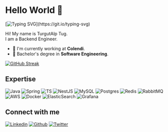 # Hello World 👋

[![Typing SVG](https://readme-typing-svg.herokuapp.com?lines=Hi+There!;My+name+is+TurgutAlp+Tuğ.;Nice+to+meet+you.)](https://git.io/typing-svg)

Hi! My name is TurgutAlp Tug.<br/>
I am a Backend Engineer.

 - 🏢 I'm currently working at **Colendi**.
 - 🔭 Bachelor's degree in **Software Engineering**.

[![GitHub Streak](https://github-readme-streak-stats.herokuapp.com?user=Turgutalp&theme=github-dark-blue&card_width=494)](https://git.io/streak-stats)

## Expertise
![Java](https://img.shields.io/badge/java-%23ED8B00.svg?style=for-the-badge&logo=openjdk&logoColor=white)
![Spring](https://img.shields.io/badge/spring-%236DB33F.svg?style=for-the-badge&logo=spring&logoColor=white)
![TS](https://img.shields.io/badge/TypeScript-007ACC?style=for-the-badge&logo=typescript&logoColor=white)
![NestJS](https://img.shields.io/badge/nestjs-%23E0234E.svg?style=for-the-badge&logo=nestjs&logoColor=white)
![MySQL](https://img.shields.io/badge/mysql-%2300f.svg?style=for-the-badge&logo=mysql&logoColor=white)
![Postgres](https://img.shields.io/badge/postgres-%23316192.svg?style=for-the-badge&logo=postgresql&logoColor=white)
![Redis](https://img.shields.io/badge/redis-%23DD0031.svg?style=for-the-badge&logo=redis&logoColor=white)
![RabbitMQ](https://img.shields.io/badge/Rabbitmq-FF6600?style=for-the-badge&logo=rabbitmq&logoColor=white)
![AWS](https://img.shields.io/badge/AWS-%23FF9900.svg?style=for-the-badge&logo=amazon-aws&logoColor=white)
![Docker](https://img.shields.io/badge/docker-%230db7ed.svg?style=for-the-badge&logo=docker&logoColor=white)
![ElasticSearch](https://img.shields.io/badge/-ElasticSearch-005571?style=for-the-badge&logo=elasticsearch)
![Grafana](https://img.shields.io/badge/grafana-%23F46800.svg?style=for-the-badge&logo=grafana&logoColor=white)

## Connect with me
[![Linkedin](https://img.shields.io/badge/LinkedIn-0077B5?style=for-the-badge&logo=linkedin&logoColor=white)](https://www.linkedin.com/in/turgutalptug/)
[![Github](https://img.shields.io/badge/GitHub-100000?style=for-the-badge&logo=github&logoColor=white)](https://github.com/Turgutalp)
[![Twitter](https://img.shields.io/badge/Twitter-1DA1F2?style=for-the-badge&logo=twitter&logoColor=white)](https://twitter.com/TurgutalpTugg)
